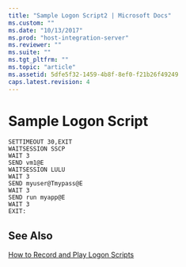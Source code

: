 ```yaml
---
title: "Sample Logon Script2 | Microsoft Docs"
ms.custom: ""
ms.date: "10/13/2017"
ms.prod: "host-integration-server"
ms.reviewer: ""
ms.suite: ""
ms.tgt_pltfrm: ""
ms.topic: "article"
ms.assetid: 5dfe5f32-1459-4b8f-8ef0-f21b26f49249
caps.latest.revision: 4
---
```

# Sample Logon Script
```  
SETTIMEOUT 30,EXIT  
WAITSESSION SSCP  
WAIT 3  
SEND vm1@E  
WAITSESSION LULU  
WAIT 3  
SEND myuser@Tmypass@E  
WAIT 3  
SEND run myapp@E  
WAIT 3  
EXIT:  
```  
  
## See Also  
 [How to Record and Play Logon Scripts](../core/how-to-record-and-play-logon-scripts.md)